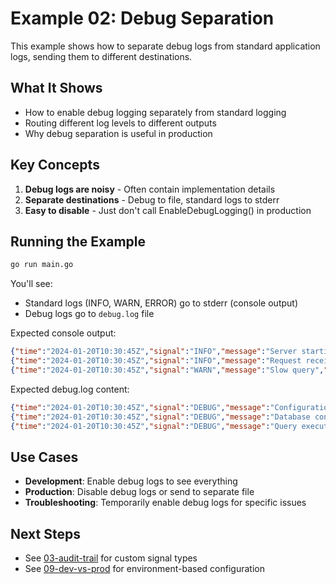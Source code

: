 # Example 02: Debug Separation

This example shows how to separate debug logs from standard application logs, sending them to different destinations.

## What It Shows

- How to enable debug logging separately from standard logging
- Routing different log levels to different outputs
- Why debug separation is useful in production

## Key Concepts

1. **Debug logs are noisy** - Often contain implementation details
2. **Separate destinations** - Debug to file, standard logs to stderr
3. **Easy to disable** - Just don't call EnableDebugLogging() in production

## Running the Example

```bash
go run main.go
```

You'll see:
- Standard logs (INFO, WARN, ERROR) go to stderr (console output)
- Debug logs go to `debug.log` file

Expected console output:
```json
{"time":"2024-01-20T10:30:45Z","signal":"INFO","message":"Server starting","caller":"main.go:19","port":8080}
{"time":"2024-01-20T10:30:45Z","signal":"INFO","message":"Request received","caller":"main.go:35","method":"GET","path":"/api/users"}
{"time":"2024-01-20T10:30:45Z","signal":"WARN","message":"Slow query","caller":"main.go:40","duration_ms":1500}
```

Expected debug.log content:
```json
{"time":"2024-01-20T10:30:45Z","signal":"DEBUG","message":"Configuration loaded","caller":"main.go:25","config_path":"/etc/app/config.json"}
{"time":"2024-01-20T10:30:45Z","signal":"DEBUG","message":"Database connection pool initialized","caller":"main.go:26","pool_size":10}
{"time":"2024-01-20T10:30:45Z","signal":"DEBUG","message":"Query execution","caller":"main.go:38","sql":"SELECT * FROM users WHERE active = true","rows":42}
```

## Use Cases

- **Development**: Enable debug logs to see everything
- **Production**: Disable debug logs or send to separate file
- **Troubleshooting**: Temporarily enable debug logs for specific issues

## Next Steps

- See [03-audit-trail](../03-audit-trail) for custom signal types
- See [09-dev-vs-prod](../09-dev-vs-prod) for environment-based configuration